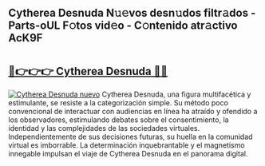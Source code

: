 ## Cytherea Desnuda N𝚞𝚎vos desn𝚞dos filtr𝚊dos - Parts-oUL F𝚘tos vid𝚎o - C𝚘ntenido atr𝚊ctivo AcK9F

# <h2><a href="http://mb35dj6.tromn.icu/?c=Cytherea+Desnuda">🔗👉👉👉 Cytherea Desnuda 🔗🔗</a></h2>

[![Cytherea Desnuda nuevo](https://i.imgur.com/pEAQMta.gif)](http://mb35dj6.tromn.icu/?c=Cytherea+Desnuda)
Cytherea Desnuda, una figura multifacética y estimulante, se resiste a la categorización simple. Su método poco convencional de interactuar con audiencias en línea ha atraído y ofendido a los observadores, estimulando debates sobre el consentimiento, la identidad y las complejidades de las sociedades virtuales. Independientemente de sus decisiones futuras, su huella en la comunidad virtual es imborrable. La determinación inquebrantable y el magnetismo innegable impulsan el viaje de Cytherea Desnuda en el panorama digital.
